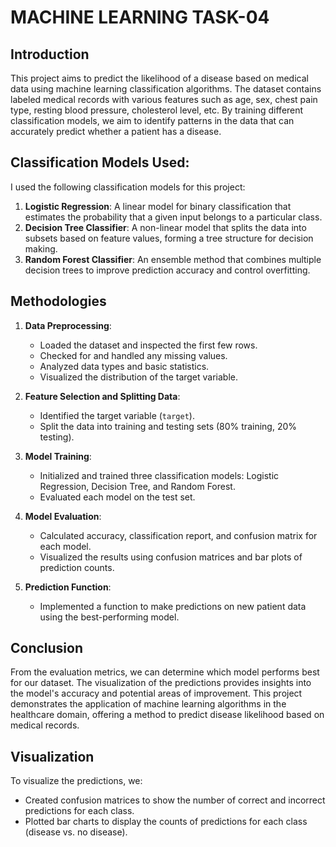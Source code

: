 # MACHINE LEARNING TASK-04

## Introduction

This project aims to predict the likelihood of a disease based on medical data using machine learning classification algorithms. The dataset contains labeled medical records with various features such as age, sex, chest pain type, resting blood pressure, cholesterol level, etc. By training different classification models, we aim to identify patterns in the data that can accurately predict whether a patient has a disease.

## Classification Models Used:

I used the following classification models for this project:
1. **Logistic Regression**: A linear model for binary classification that estimates the probability that a given input belongs to a particular class.
2. **Decision Tree Classifier**: A non-linear model that splits the data into subsets based on feature values, forming a tree structure for decision making.
3. **Random Forest Classifier**: An ensemble method that combines multiple decision trees to improve prediction accuracy and control overfitting.

## Methodologies

1. **Data Preprocessing**:
   - Loaded the dataset and inspected the first few rows.
   - Checked for and handled any missing values.
   - Analyzed data types and basic statistics.
   - Visualized the distribution of the target variable.

2. **Feature Selection and Splitting Data**:
   - Identified the target variable (`target`).
   - Split the data into training and testing sets (80% training, 20% testing).

3. **Model Training**:
   - Initialized and trained three classification models: Logistic Regression, Decision Tree, and Random Forest.
   - Evaluated each model on the test set.

4. **Model Evaluation**:
   - Calculated accuracy, classification report, and confusion matrix for each model.
   - Visualized the results using confusion matrices and bar plots of prediction counts.

5. **Prediction Function**:
   - Implemented a function to make predictions on new patient data using the best-performing model.

## Conclusion

From the evaluation metrics, we can determine which model performs best for our dataset. The visualization of the predictions provides insights into the model's accuracy and potential areas of improvement. This project demonstrates the application of machine learning algorithms in the healthcare domain, offering a method to predict disease likelihood based on medical records.

## Visualization

To visualize the predictions, we:
- Created confusion matrices to show the number of correct and incorrect predictions for each class.
- Plotted bar charts to display the counts of predictions for each class (disease vs. no disease).



